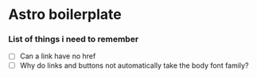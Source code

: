 # Astro boilerplate

### List of things i need to remember

-   [ ] Can a link have no href
-   [ ] Why do links and buttons not automatically take the body font family?
